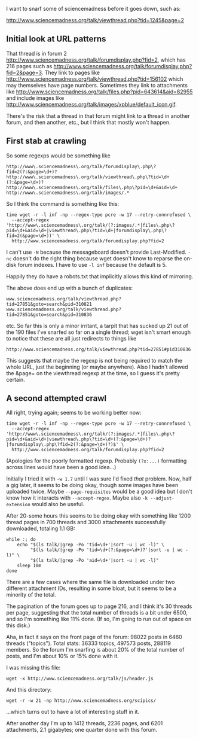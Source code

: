I want to snarf some of sciencemadness before it goes down, such as:

<http://www.sciencemadness.org/talk/viewthread.php?tid=1245&page=2>

Initial look at URL patterns
----------------------------

That thread is in forum 2
<http://www.sciencemadness.org/talk/forumdisplay.php?fid=2>, which has
216 pages such as
<http://www.sciencemadness.org/talk/forumdisplay.php?fid=2&page=3>.
They link to pages like
<http://www.sciencemadness.org/talk/viewthread.php?tid=156102> which
may themselves have page numbers.  Sometimes they link to attachments
like
<http://www.sciencemadness.org/talk/files.php?pid=643614&aid=82955>
and include images like
<http://www.sciencemadness.org/talk/images/xpblue/default_icon.gif>.

There's the risk that a thread in that forum might link to a thread in
another forum, and then another, etc., but I think that mostly won't
happen.

First stab at crawling
----------------------

So some regexps would be something like

    http://www\.sciencemadness\.org/talk/forumdisplay\.php\?fid=2(?:&page=\d+)?
    http://www\.sciencemadness\.org/talk/viewthread\.php\?tid=\d+(?:&page=\d+)?
    http://www\.sciencemadness\.org/talk/files\.php\?pid=\d+&aid=\d+
    http://www\.sciencemadness\.org/talk/images/.*

So I think the command is something like this:

    time wget -r -l inf -np --regex-type pcre -w 17 --retry-connrefused \
      --accept-regex 'http://www\.sciencemadness\.org/talk/(?:images/.*|files\.php\?pid=\d+&aid=\d+|viewthread\.php\?tid=\d+|forumdisplay\.php\?fid=2(&page=\d+))' \
      http://www.sciencemadness.org/talk/forumdisplay.php?fid=2

I can't use `-N` because the messageboard doesn't provide
Last-Modified.  `-nc` doesn't do the right thing because wget doesn't
know to reparse the on-disk forum indexes.  I have to use `-l inf`
because the default is 5.

Happily they do have a robots.txt that implicitly allows this kind of
mirroring.

The above does end up with a bunch of duplicates:

    www.sciencemadness.org/talk/viewthread.php?tid=27851&goto=search&pid=310821
    www.sciencemadness.org/talk/viewthread.php?tid=27851&goto=search&pid=310836

etc.  So far this is only a minor irritant, a tarpit that has sucked
up 21 out of the 190 files I've snarfed so far on a single thread;
wget isn't smart enough to notice that these are all just redirects to
things like

    http://www.sciencemadness.org/talk/viewthread.php?tid=27851#pid310836

This suggests that maybe the regexp is not being required to match the
whole URL, just the beginning (or maybe anywhere).  Also I hadn't
allowed the &page= on the viewthread regexp at the time, so I guess
it's pretty certain.

A second attempted crawl
------------------------

All right, trying again; seems to be working better now:

    time wget -r -l inf -np --regex-type pcre -w 17 --retry-connrefused \
      --accept-regex 'http://www\.sciencemadness\.org/talk/(?:images/.*|files\.php\?pid=\d+&aid=\d+|viewthread\.php\?tid=\d+(?:&page=\d+)?|forumdisplay\.php\?fid=2(?:&page=\d+)?)$' \
      http://www.sciencemadness.org/talk/forumdisplay.php?fid=2

(Apologies for the poorly formatted regexp.  Probably `(?x:...)`
formatting across lines would have been a good idea...)

Initially I tried it with `-w 1.7` until I was sure I'd fixed *that*
problem.  Now, half a gig later, it seems to be doing okay, though
some images have been uploaded twice.  Maybe `--page-requisites` would
be a good idea but I don't know how it interacts with
`--accept-regex`.  Maybe also `-k --adjust-extension` would also be
useful.

After 20-some hours this seems to be doing okay with something like
1200 thread pages in 700 threads and 3000 attachments successfully
downloaded, totaling 1.1 GB:

    while :; do
        echo "$(ls talk/|grep -Po 'tid=\d+'|sort -u | wc -l)" \
             "$(ls talk/|grep -Po 'tid=\d+(?:&page=\d+)?'|sort -u | wc -l)" \
             "$(ls talk/|grep -Po 'aid=\d+'|sort -u | wc -l)"
        sleep 10m
    done

There are a few cases where the same file is downloaded under two
different attachment IDs, resulting in some bloat, but it seems to be
a minority of the total.

The pagination of the forum goes up to page 216, and I think it's 30
threads per page, suggesting that the total number of threads is a bit
under 6500, and so I'm something like 11% done.  (If so, I'm going to
run out of space on this disk.)

Aha, in fact it says on the front page of the forum: 98022 posts in
6460 threads ("topics").  Total stats: 36333 topics, 497573 posts,
288119 members.  So the forum I'm snarfing is about 20% of the total
number of posts, and I'm about 10% or 15% done with it.

I was missing this file:

    wget -x http://www.sciencemadness.org/talk/js/header.js

And this directory:

    wget -r -w 21 -np http://www.sciencemadness.org/scipics/

...which turns out to have a lot of interesting stuff in it.

After another day I'm up to 1412 threads, 2236 pages, and 6201
attachments, 2.1 gigabytes; one quarter done with this forum.

